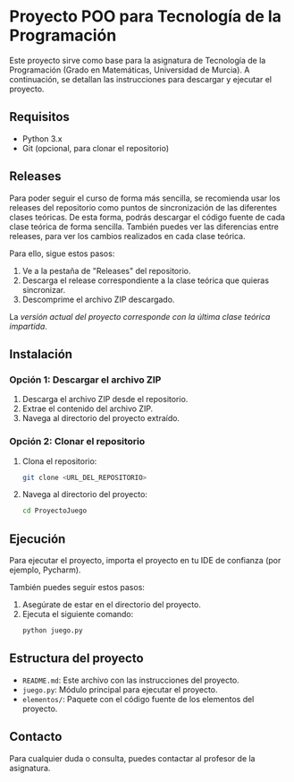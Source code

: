 # Proyecto POO para Tecnología de la Programación

Este proyecto sirve como base para la asignatura de Tecnología de la Programación (Grado en Matemáticas, Universidad de Murcia). A continuación, se detallan las instrucciones para descargar y ejecutar el proyecto.

## Requisitos

- Python 3.x
- Git (opcional, para clonar el repositorio)

## Releases

Para poder seguir el curso de forma más sencilla, se recomienda usar los releases del repositorio como puntos de sincronización de las diferentes clases teóricas. De esta forma, podrás descargar el código fuente de cada clase teórica de forma sencilla. También puedes ver las diferencias entre releases, para ver los cambios realizados en cada clase teórica.

Para ello, sigue estos pasos:

1. Ve a la pestaña de "Releases" del repositorio.
2. Descarga el release correspondiente a la clase teórica que quieras sincronizar.
3. Descomprime el archivo ZIP descargado.

La *versión actual del proyecto corresponde con la última clase teórica impartida*.

## Instalación

### Opción 1: Descargar el archivo ZIP

1. Descarga el archivo ZIP desde el repositorio.
2. Extrae el contenido del archivo ZIP.
3. Navega al directorio del proyecto extraído.

### Opción 2: Clonar el repositorio

1. Clona el repositorio:
    ```bash
    git clone <URL_DEL_REPOSITORIO>
    ```
2. Navega al directorio del proyecto:
    ```bash
    cd ProyectoJuego
    ```

## Ejecución

Para ejecutar el proyecto, importa el proyecto en tu IDE de confianza (por ejemplo, Pycharm).

También puedes seguir estos pasos:

1. Asegúrate de estar en el directorio del proyecto.
2. Ejecuta el siguiente comando:
    ```bash
    python juego.py
    ```

## Estructura del proyecto

- `README.md`: Este archivo con las instrucciones del proyecto.
- `juego.py`: Módulo principal para ejecutar el proyecto.
- `elementos/`: Paquete con el código fuente de los elementos del proyecto.


## Contacto

Para cualquier duda o consulta, puedes contactar al profesor de la asignatura.
